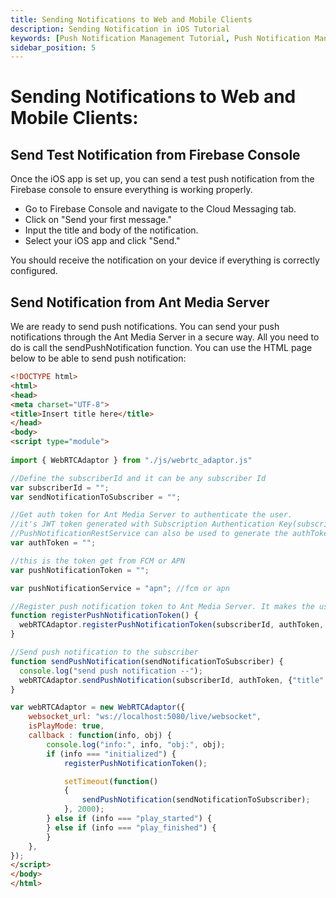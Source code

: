 ```yaml
---
title: Sending Notifications to Web and Mobile Clients 
description: Sending Notification in iOS Tutorial
keywords: [Push Notification Management Tutorial, Push Notification Management, Ant Media Server Documentation, Ant Media Server Tutorials]
sidebar_position: 5
---
```


# Sending Notifications to Web and Mobile Clients:

## Send Test Notification from Firebase Console

Once the iOS app is set up, you can send a test push notification from the Firebase console to ensure everything is working properly.

- Go to Firebase Console and navigate to the Cloud Messaging tab.
- Click on "Send your first message."
- Input the title and body of the notification.
- Select your iOS app and click "Send."

You should receive the notification on your device if everything is correctly configured.

## Send Notification from Ant Media Server

We are ready to send push notifications. You can send your push notifications through the Ant Media Server in a secure way. All you need to do is call the sendPushNotification function. You can use the HTML page below to be able to send push notification:

```html
<!DOCTYPE html>
<html>
<head>
<meta charset="UTF-8">
<title>Insert title here</title>
</head>
<body>
<script type="module">
	
import { WebRTCAdaptor } from "./js/webrtc_adaptor.js"

//Define the subscriberId and it can be any subscriber Id
var subscriberId = "";
var sendNotificationToSubscriber = "";

//Get auth token for Ant Media Server to authenticate the user.
//it's JWT token generated with Subscription Authentication Key(subscriptionAuthenticationKey) in Application settings with subscriberId claim  and it's value.
//PushNotificationRestService can also be used to generate the authToken
var authToken = "";

//this is the token get from FCM or APN
var pushNotificationToken = "";

var pushNotificationService = "apn"; //fcm or apn

//Register push notification token to Ant Media Server. It makes the user receive push notification. 
function registerPushNotificationToken() {
  webRTCAdaptor.registerPushNotificationToken(subscriberId, authToken, pushNotificationToken, pushNotificationService);
}

//Send push notification to the subscriber
function sendPushNotification(sendNotificationToSubscriber) {
  console.log("send push notification --");
  webRTCAdaptor.sendPushNotification(subscriberId, authToken, {"title":"This is a test message", "apn-topic":"io.antmedia.ios.webrtc.sample"}, [sendNotificationToSubscriber]);
}

var webRTCAdaptor = new WebRTCAdaptor({
    websocket_url: "ws://localhost:5080/live/websocket",
    isPlayMode: true,
    callback : function(info, obj) {
        console.log("info:", info, "obj:", obj);
        if (info === "initialized") {
            registerPushNotificationToken();

            setTimeout(function() 
			{
                sendPushNotification(sendNotificationToSubscriber);
            }, 2000);
        } else if (info === "play_started") {
        } else if (info === "play_finished") {
        }
    },
}); 
</script>
</body>
</html>
```
